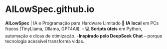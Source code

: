 # AILowSpec.github.io
**AILowSpec** | IA e Programação para Hardware Limitado   🤖 **IA local** em PCs fracos (TinyLlama, Ollama, GPT4All).   - 💻 **Scripts úteis** em Python, automação e dicas de otimização.   -**Inspirado pelo DeepSeek Chat** – porque tecnologia acessível transforma vidas.  
